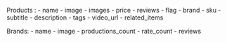 Products :
    - name
    - image
    - images
    - price
    - reviews
    - flag
    - brand
    - sku
    - subtitle
    - description
    - tags
    - video_url
    - related_items

Brands:
    - name
    - image
    - productions_count
    - rate_count
    - reviews